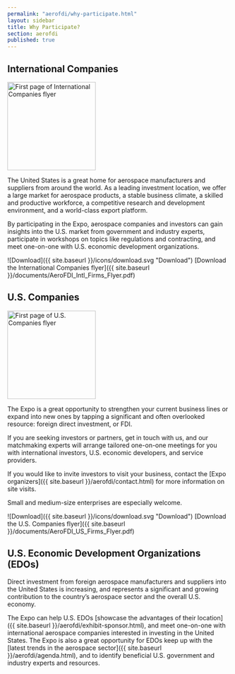 ```yaml
---
permalink: "aerofdi/why-participate.html"
layout: sidebar
title: Why Participate?
section: aerofdi
published: true
---
```


## International Companies

<span class="imgleft"><a href="{{ site.baseurl }}/documents/AeroFDI_Intl_Firms_Flyer.pdf"><img src="{{ site.baseurl }}/documents/AeroFDI_Intl_Firms_Flyer.jpg" alt="First page of International Companies flyer" height="200"></a></span>

The United States is a great home for aerospace manufacturers and suppliers from around the world. As a leading investment location, we offer a large market for aerospace products, a stable business climate, a skilled and productive workforce, a competitive research and development environment, and a world-class export platform. 

By participating in the Expo, aerospace companies and investors can gain insights into the U.S. market from government and industry experts, participate in workshops on topics like regulations and contracting, and meet one-on-one with U.S. economic development organizations.

![Download]({{ site.baseurl }}/icons/download.svg "Download") [Download the International Companies flyer]({{ site.baseurl }}/documents/AeroFDI_Intl_Firms_Flyer.pdf)

## U.S. Companies

<span class="imgleft"><a href="{{ site.baseurl }}/documents/AeroFDI_US_Firms_Flyer.pdf"><img src="{{ site.baseurl }}/documents/AeroFDI_US_Firms_Flyer.jpg" alt="First page of U.S. Companies flyer" height="200"></a></span>

The Expo is a great opportunity to strengthen your current business lines or expand into new ones by tapping a significant and often overlooked resource: foreign direct investment, or FDI.

If you are seeking investors or partners, get in touch with us, and our matchmaking experts will arrange tailored one-on-one meetings for you with international investors, U.S. economic developers, and service providers.

If you would like to invite investors to visit your business, contact the [Expo organizers]({{ site.baseurl }}/aerofdi/contact.html) for more information on site visits.

Small and medium-size enterprises are especially welcome.

![Download]({{ site.baseurl }}/icons/download.svg "Download") [Download the U.S. Companies flyer]({{ site.baseurl }}/documents/AeroFDI_US_Firms_Flyer.pdf)

## U.S. Economic Development Organizations (EDOs)

Direct investment from foreign aerospace manufacturers and suppliers into the United States is increasing, and represents a significant and growing contribution to the country’s aerospace sector and the overall U.S. economy.

The Expo can help U.S. EDOs [showcase the advantages of their location]({{ site.baseurl }}/aerofdi/exhibit-sponsor.html), and meet one-on-one with international aerospace companies interested in investing in the United States. The Expo is also a great opportunity for EDOs keep up with the [latest trends in the aerospace sector]({{ site.baseurl }}/aerofdi/agenda.html), and to identify beneficial U.S. government and industry experts and resources.
